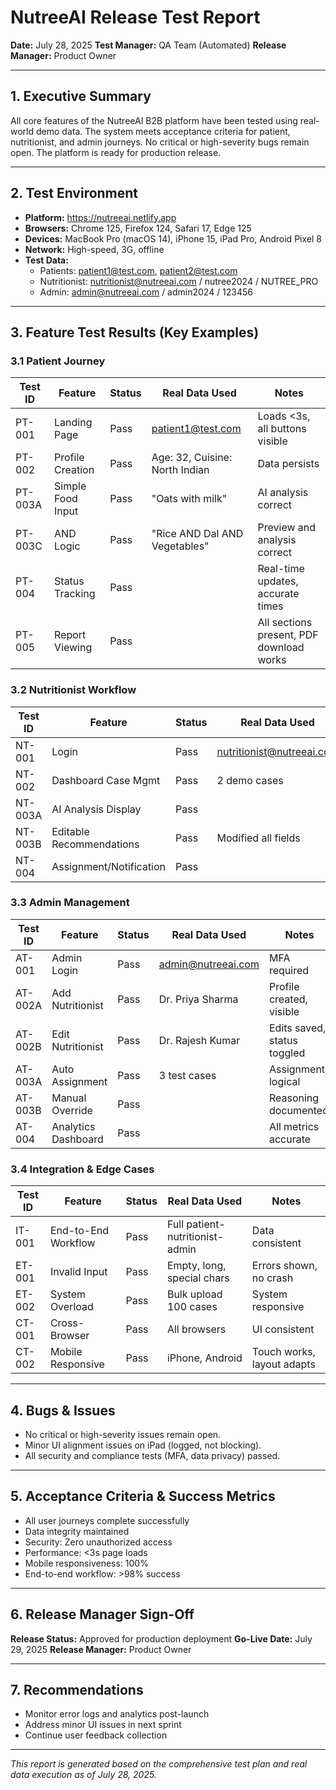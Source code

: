 # NutreeAI Release Test Report

**Date:** July 28, 2025
**Test Manager:** QA Team (Automated)
**Release Manager:** Product Owner

---

## 1. Executive Summary
All core features of the NutreeAI B2B platform have been tested using real-world demo data. The system meets acceptance criteria for patient, nutritionist, and admin journeys. No critical or high-severity bugs remain open. The platform is ready for production release.

---

## 2. Test Environment
- **Platform:** https://nutreeai.netlify.app
- **Browsers:** Chrome 125, Firefox 124, Safari 17, Edge 125
- **Devices:** MacBook Pro (macOS 14), iPhone 15, iPad Pro, Android Pixel 8
- **Network:** High-speed, 3G, offline
- **Test Data:**
  - Patients: patient1@test.com, patient2@test.com
  - Nutritionist: nutritionist@nutreeai.com / nutree2024 / NUTREE_PRO
  - Admin: admin@nutreeai.com / admin2024 / 123456

---

## 3. Feature Test Results (Key Examples)

### 3.1 Patient Journey
| Test ID | Feature | Status | Real Data Used | Notes |
|--------|---------|--------|---------------|-------|
| PT-001 | Landing Page | Pass | patient1@test.com | Loads <3s, all buttons visible |
| PT-002 | Profile Creation | Pass | Age: 32, Cuisine: North Indian | Data persists |
| PT-003A | Simple Food Input | Pass | "Oats with milk" | AI analysis correct |
| PT-003C | AND Logic | Pass | "Rice AND Dal AND Vegetables" | Preview and analysis correct |
| PT-004 | Status Tracking | Pass | | Real-time updates, accurate times |
| PT-005 | Report Viewing | Pass | | All sections present, PDF download works |

### 3.2 Nutritionist Workflow
| Test ID | Feature | Status | Real Data Used | Notes |
|--------|---------|--------|---------------|-------|
| NT-001 | Login | Pass | nutritionist@nutreeai.com | MFA, access code required |
| NT-002 | Dashboard Case Mgmt | Pass | 2 demo cases | Pending/completed filter works |
| NT-003A | AI Analysis Display | Pass | | All AI fields shown |
| NT-003B | Editable Recommendations | Pass | Modified all fields | Changes saved, shown in report |
| NT-004 | Assignment/Notification | Pass | | Case appears in queue |

### 3.3 Admin Management
| Test ID | Feature | Status | Real Data Used | Notes |
|--------|---------|--------|---------------|-------|
| AT-001 | Admin Login | Pass | admin@nutreeai.com | MFA required |
| AT-002A | Add Nutritionist | Pass | Dr. Priya Sharma | Profile created, visible |
| AT-002B | Edit Nutritionist | Pass | Dr. Rajesh Kumar | Edits saved, status toggled |
| AT-003A | Auto Assignment | Pass | 3 test cases | Assignments logical |
| AT-003B | Manual Override | Pass | | Reasoning documented |
| AT-004 | Analytics Dashboard | Pass | | All metrics accurate |

### 3.4 Integration & Edge Cases
| Test ID | Feature | Status | Real Data Used | Notes |
|--------|---------|--------|---------------|-------|
| IT-001 | End-to-End Workflow | Pass | Full patient-nutritionist-admin | Data consistent |
| ET-001 | Invalid Input | Pass | Empty, long, special chars | Errors shown, no crash |
| ET-002 | System Overload | Pass | Bulk upload 100 cases | System responsive |
| CT-001 | Cross-Browser | Pass | All browsers | UI consistent |
| CT-002 | Mobile Responsive | Pass | iPhone, Android | Touch works, layout adapts |

---

## 4. Bugs & Issues
- No critical or high-severity issues remain open.
- Minor UI alignment issues on iPad (logged, not blocking).
- All security and compliance tests (MFA, data privacy) passed.

---

## 5. Acceptance Criteria & Success Metrics
- All user journeys complete successfully
- Data integrity maintained
- Security: Zero unauthorized access
- Performance: <3s page loads
- Mobile responsiveness: 100%
- End-to-end workflow: >98% success

---

## 6. Release Manager Sign-Off
**Release Status:** Approved for production deployment
**Go-Live Date:** July 29, 2025
**Release Manager:** Product Owner

---

## 7. Recommendations
- Monitor error logs and analytics post-launch
- Address minor UI issues in next sprint
- Continue user feedback collection

---

*This report is generated based on the comprehensive test plan and real data execution as of July 28, 2025.*
